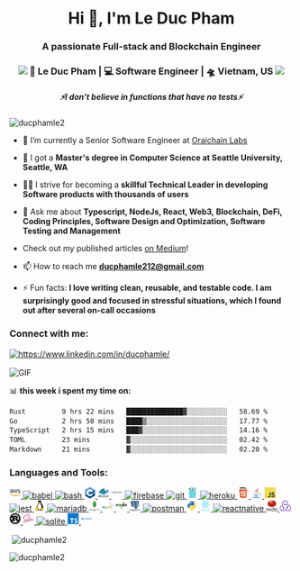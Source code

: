 <h1 align="center">Hi 👋, I'm Le Duc Pham</h1>
<h3 align="center">A passionate Full-stack and Blockchain Engineer</h3>

<div align="center">
<h3><img src="https://media.giphy.com/media/WUlplcMpOCEmTGBtBW/giphy.gif" width="30"> 🙎 Le Duc Pham | 💻 Software Engineer | 🛸 Vietnam, US <img src="https://media.giphy.com/media/WUlplcMpOCEmTGBtBW/giphy.gif" width="30"></h3>
</div>

 <h5 align="center">
   <i>⚡️I don’t believe in functions that have no tests⚡️</i>
  </h5>

<p align="left"> <img src="https://komarev.com/ghpvc/?username=ducphamle2&label=Profile%20views&color=0e75b6&style=flat" alt="ducphamle2" /> </p>

- 🔭 I’m currently a Senior Software Engineer at [Oraichain Labs](https://github.com/oraichain)

- 🌱 I got a **Master's degree in Computer Science at Seattle University, Seattle, WA**

- 👨‍💻 I strive for becoming a **skillful Technical Leader in developing Software products with thousands of users**

- 💬 Ask me about **Typescript, NodeJs, React, Web3, Blockchain, DeFi, Coding Principles, Software Design and Optimization, Software Testing and Management**

- Check out my published articles [on Medium](https://medium.com/@ducphamle212)!

- 📫 How to reach me **ducphamle212@gmail.com**

- ⚡ Fun facts: **I love writing clean, reusable, and testable code. I am surprisingly good and focused in stressful situations, which I found out after several on-call occasions**


<h3 align="left">Connect with me:</h3>
<p align="left">
<a href="https://linkedin.com/in/https://www.linkedin.com/in/ducphamle/" target="blank"><img align="center" src="https://raw.githubusercontent.com/rahuldkjain/github-profile-readme-generator/master/src/images/icons/Social/linked-in-alt.svg" alt="https://www.linkedin.com/in/ducphamle/" height="30" width="40" /></a>
</p>

  <img align="center" alt="GIF" src="https://github.com/abhisheknaiidu/abhisheknaiidu/blob/master/code.gif?raw=true" width="500" height="320" />


📊 **this week i spent my time on:**
<!--START_SECTION:waka-->

```txt
Rust         9 hrs 22 mins   ██████████████▓░░░░░░░░░░   58.69 %
Go           2 hrs 50 mins   ████▒░░░░░░░░░░░░░░░░░░░░   17.77 %
TypeScript   2 hrs 15 mins   ███▓░░░░░░░░░░░░░░░░░░░░░   14.16 %
TOML         23 mins         ▓░░░░░░░░░░░░░░░░░░░░░░░░   02.42 %
Markdown     21 mins         ▓░░░░░░░░░░░░░░░░░░░░░░░░   02.20 %
```

<!--END_SECTION:waka-->

<h3 align="left">Languages and Tools:</h3>
<p align="left"> <a href="https://aws.amazon.com" target="_blank" rel="noreferrer"> <img src="https://raw.githubusercontent.com/devicons/devicon/master/icons/amazonwebservices/amazonwebservices-original-wordmark.svg" alt="aws" height="20"/> </a> <a href="https://babeljs.io/" target="_blank" rel="noreferrer"> <img src="https://www.vectorlogo.zone/logos/babeljs/babeljs-icon.svg" alt="babel" height="20"/> </a> <a href="https://www.gnu.org/software/bash/" target="_blank" rel="noreferrer"> <img src="https://www.vectorlogo.zone/logos/gnu_bash/gnu_bash-icon.svg" alt="bash" height="20"/> </a> <a href="https://www.w3schools.com/cpp/" target="_blank" rel="noreferrer"> <img src="https://raw.githubusercontent.com/devicons/devicon/master/icons/cplusplus/cplusplus-original.svg" alt="cplusplus" height="20"/> </a> <a href="https://www.docker.com/" target="_blank" rel="noreferrer"> <img src="https://raw.githubusercontent.com/devicons/devicon/master/icons/docker/docker-original-wordmark.svg" alt="docker" height="20"/> </a> <a href="https://expressjs.com" target="_blank" rel="noreferrer"> <img src="https://raw.githubusercontent.com/devicons/devicon/master/icons/express/express-original-wordmark.svg" alt="express" height="20"/> </a> <a href="https://firebase.google.com/" target="_blank" rel="noreferrer"> <img src="https://www.vectorlogo.zone/logos/firebase/firebase-icon.svg" alt="firebase" height="20"/> </a> <a href="https://git-scm.com/" target="_blank" rel="noreferrer"> <img src="https://www.vectorlogo.zone/logos/git-scm/git-scm-icon.svg" alt="git" height="20"/> </a> <a href="https://golang.org" target="_blank" rel="noreferrer"> <img src="https://raw.githubusercontent.com/devicons/devicon/master/icons/go/go-original.svg" alt="go" height="20"/> </a> <a href="https://heroku.com" target="_blank" rel="noreferrer"> <img src="https://www.vectorlogo.zone/logos/heroku/heroku-icon.svg" alt="heroku" height="20"/> </a> <a href="https://www.w3.org/html/" target="_blank" rel="noreferrer"> <img src="https://raw.githubusercontent.com/devicons/devicon/master/icons/html5/html5-original-wordmark.svg" alt="html5" height="20"/> </a> <a href="https://www.java.com" target="_blank" rel="noreferrer"> <img src="https://raw.githubusercontent.com/devicons/devicon/master/icons/java/java-original.svg" alt="java" height="20"/> </a> <a href="https://developer.mozilla.org/en-US/docs/Web/JavaScript" target="_blank" rel="noreferrer"> <img src="https://raw.githubusercontent.com/devicons/devicon/master/icons/javascript/javascript-original.svg" alt="javascript" height="20"/> </a> <a href="https://jestjs.io" target="_blank" rel="noreferrer"> <img src="https://www.vectorlogo.zone/logos/jestjsio/jestjsio-icon.svg" alt="jest" height="20"/> </a> <a href="https://www.linux.org/" target="_blank" rel="noreferrer"> <img src="https://raw.githubusercontent.com/devicons/devicon/master/icons/linux/linux-original.svg" alt="linux" height="20"/> </a> <a href="https://mariadb.org/" target="_blank" rel="noreferrer"> <img src="https://www.vectorlogo.zone/logos/mariadb/mariadb-icon.svg" alt="mariadb" height="20"/> </a> <a href="https://www.mongodb.com/" target="_blank" rel="noreferrer"> <img src="https://raw.githubusercontent.com/devicons/devicon/master/icons/mongodb/mongodb-original-wordmark.svg" alt="mongodb" height="20"/> </a> <a href="https://www.mysql.com/" target="_blank" rel="noreferrer"> <img src="https://raw.githubusercontent.com/devicons/devicon/master/icons/mysql/mysql-original-wordmark.svg" alt="mysql" height="20"/> </a> <a href="https://nodejs.org" target="_blank" rel="noreferrer"> <img src="https://raw.githubusercontent.com/devicons/devicon/master/icons/nodejs/nodejs-original-wordmark.svg" alt="nodejs" height="20"/> </a> <a href="https://www.postgresql.org" target="_blank" rel="noreferrer"> <img src="https://raw.githubusercontent.com/devicons/devicon/master/icons/postgresql/postgresql-original-wordmark.svg" alt="postgresql" height="20"/> </a> <a href="https://postman.com" target="_blank" rel="noreferrer"> <img src="https://www.vectorlogo.zone/logos/getpostman/getpostman-icon.svg" alt="postman" height="20"/> </a> <a href="https://www.python.org" target="_blank" rel="noreferrer"> <img src="https://raw.githubusercontent.com/devicons/devicon/master/icons/python/python-original.svg" alt="python" height="20"/> </a> <a href="https://reactjs.org/" target="_blank" rel="noreferrer"> <img src="https://raw.githubusercontent.com/devicons/devicon/master/icons/react/react-original-wordmark.svg" alt="react" height="20"/> </a> <a href="https://reactnative.dev/" target="_blank" rel="noreferrer"> <img src="https://reactnative.dev/img/header_logo.svg" alt="reactnative" height="20"/> </a> <a href="https://redis.io" target="_blank" rel="noreferrer"> <img src="https://raw.githubusercontent.com/devicons/devicon/master/icons/redis/redis-original-wordmark.svg" alt="redis" height="20"/> </a> <a href="https://redux.js.org" target="_blank" rel="noreferrer"> <img src="https://raw.githubusercontent.com/devicons/devicon/master/icons/redux/redux-original.svg" alt="redux" height="20"/> </a> <a href="https://www.rust-lang.org" target="_blank" rel="noreferrer"> <img src="https://raw.githubusercontent.com/devicons/devicon/master/icons/rust/rust-plain.svg" alt="rust" height="20"/> </a> <a href="https://sass-lang.com" target="_blank" rel="noreferrer"> <img src="https://raw.githubusercontent.com/devicons/devicon/master/icons/sass/sass-original.svg" alt="sass" height="20"/> </a> <a href="https://www.sqlite.org/" target="_blank" rel="noreferrer"> <img src="https://www.vectorlogo.zone/logos/sqlite/sqlite-icon.svg" alt="sqlite" height="20"/> </a> <a href="https://www.typescriptlang.org/" target="_blank" rel="noreferrer"> <img src="https://raw.githubusercontent.com/devicons/devicon/master/icons/typescript/typescript-original.svg" alt="typescript" height="20"/> </a> <a href="https://webpack.js.org" target="_blank" rel="noreferrer"> <img src="https://raw.githubusercontent.com/devicons/devicon/d00d0969292a6569d45b06d3f350f463a0107b0d/icons/webpack/webpack-original-wordmark.svg" alt="webpack" height="20"/> </a> </p>


<p>&nbsp;<img align="center" src="https://github-readme-stats.vercel.app/api?username=ducphamle2&show_icons=true&locale=en" alt="ducphamle2" /></p>

<p><img align="left" src="https://github-readme-streak-stats.herokuapp.com/?user=ducphamle2&" alt="ducphamle2" /></p>

